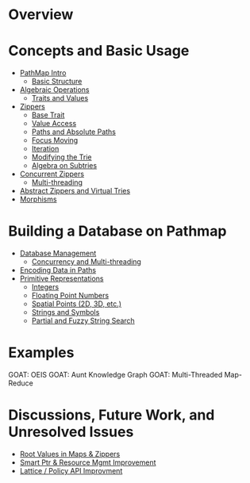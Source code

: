 # Overview

# Concepts and Basic Usage

- [PathMap Intro](./1.00.00_intro.md)
    - [Basic Structure](./1.00.01_basics.md)
- [Algebraic Operations](./1.01.00_algebraic_ops.md)
    - [Traits and Values](./1.01.01_algebraic_traits.md)
- [Zippers](./1.02.00_zippers.md)
    - [Base Trait](./1.02.01_zipper_trait.md)
    - [Value Access](./1.02.02_zipper_values.md)
    - [Paths and Absolute Paths](1.02.03_zipper_paths.md)
    - [Focus Moving](1.02.04_zipper_moving.md)
    - [Iteration](./1.02.05_zipper_iter.md)
    - [Modifying the Trie](./1.02.06_zipper_writing.md)
    - [Algebra on Subtries](./1.02.07_zipper_algebra.md)
- [Concurrent Zippers](./1.03.00_multi_zipper.md)
    - [Multi-threading](./1.03.01_multithreading.md)
- [Abstract Zippers and Virtual Tries](./1.04.00_abstract_zippers.md)
- [Morphisms](./1.05.00_morphisms.md)

# Building a Database on Pathmap

- [Database Management](./2.00.00_database_intro.md)
    - [Concurrency and Multi-threading](./2.00.01_concurrency.md)
- [Encoding Data in Paths](./2.01.00_encoding_overview.md)
- [Primitive Representations](./2.02.00_primitive_representations.md)
    - [Integers](./2.02.01_integer_encoding.md)
    - [Floating Point Numbers](./2.02.02_float_encoding.md)
    - [Spatial Points (2D, 3D, etc.)](./2.02.03_point_encoding.md)
    - [Strings and Symbols](./2.02.04_symbol_encoding.md)
    - [Partial and Fuzzy String Search](./2.02.05_fuzzy_search_encoding.md)

# Examples

GOAT: OEIS
GOAT: Aunt Knowledge Graph
GOAT: Multi-Threaded Map-Reduce

# Discussions, Future Work, and Unresolved Issues

- [Root Values in Maps & Zippers](./A.0001_map_root_values.md)
- [Smart Ptr & Resource Mgmt Improvement](./A.0002_smart_ptr_upgrade.md)
- [Lattice / Policy API Improvment](./A.0003_policy_API.md)

